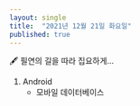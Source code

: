 ```yaml
---
layout: single
title:  "2021년 12월 21일 화요일"
published: true
---
```


🖋️ 필연의 길을 따라 집요하게...



1. Android
   - 모바일 데이터베이스



